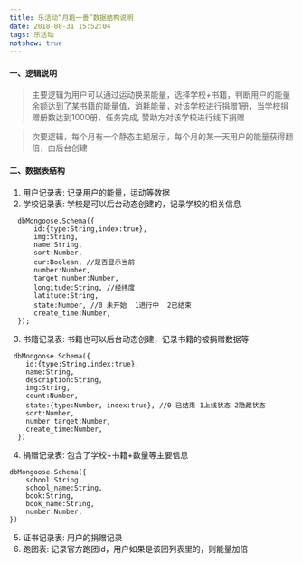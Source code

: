 ```yaml
---
title: 乐活动“月跑一善”数据结构说明
date: 2018-08-31 15:52:04
tags: 乐活动
notshow: true
---
```


#### 一、逻辑说明
>  主要逻辑为用户可以通过运动换来能量，选择学校+书籍，判断用户的能量余额达到了某书籍的能量值，消耗能量，对该学校进行捐赠1册，当学校捐赠册数达到1000册，任务完成, 赞助方对该学校进行线下捐赠

>  次要逻辑，每个月有一个静态主题展示，每个月的某一天用户的能量获得翻倍，由后台创建

#### 二、数据表结构
1. 用户记录表: 记录用户的能量，运动等数据
2. 学校记录表: 学校是可以后台动态创建的，记录学校的相关信息
```
  dbMongoose.Schema({
      id:{type:String,index:true},
      img:String,
      name:String,
      sort:Number,
      cur:Boolean, //是否显示当前
      number:Number,
      target_number:Number,
      longitude:String, //经纬度
      latitude:String,
      state:Number, //0 未开始  1进行中  2已结束
      create_time:Number,
  });
```
3. 书籍记录表: 书籍也可以后台动态创建，记录书籍的被捐赠数据等
```
 dbMongoose.Schema({
    id:{type:String,index:true},
    name:String,
    description:String,
    img:String,
    count:Number,
    state:{type:Number, index:true}, //0 已结束 1上线状态 2隐藏状态
    sort:Number,
    number_target:Number,
    create_time:Number,
  })
```
4. 捐赠记录表: 包含了学校+书籍+数量等主要信息
```
dbMongoose.Schema({
    school:String,
    school_name:String,
    book:String,
    book_name:String,
    number:Number,
})
```
5. 证书记录表: 用户的捐赠记录
6. 跑团表: 记录官方跑团id，用户如果是该团列表里的，则能量加倍



